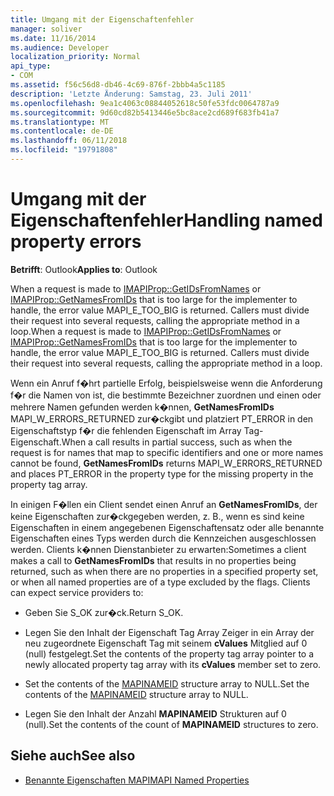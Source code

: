 ```yaml
---
title: Umgang mit der Eigenschaftenfehler
manager: soliver
ms.date: 11/16/2014
ms.audience: Developer
localization_priority: Normal
api_type:
- COM
ms.assetid: f56c56d8-db46-4c69-876f-2bbb4a5c1185
description: 'Letzte Änderung: Samstag, 23. Juli 2011'
ms.openlocfilehash: 9ea1c4063c08844052618c50fe53fdc0064787a9
ms.sourcegitcommit: 9d60cd82b5413446e5bc8ace2cd689f683fb41a7
ms.translationtype: MT
ms.contentlocale: de-DE
ms.lasthandoff: 06/11/2018
ms.locfileid: "19791808"
---
```

# <a name="handling-named-property-errors"></a><span data-ttu-id="edd11-103">Umgang mit der Eigenschaftenfehler</span><span class="sxs-lookup"><span data-stu-id="edd11-103">Handling named property errors</span></span>
  
<span data-ttu-id="edd11-104">**Betrifft**: Outlook</span><span class="sxs-lookup"><span data-stu-id="edd11-104">**Applies to**: Outlook</span></span> 
  
<span data-ttu-id="edd11-p101">When a request is made to [IMAPIProp::GetIDsFromNames](imapiprop-getidsfromnames.md) or [IMAPIProp::GetNamesFromIDs](imapiprop-getnamesfromids.md) that is too large for the implementer to handle, the error value MAPI_E_TOO_BIG is returned. Callers must divide their request into several requests, calling the appropriate method in a loop.</span><span class="sxs-lookup"><span data-stu-id="edd11-p101">When a request is made to [IMAPIProp::GetIDsFromNames](imapiprop-getidsfromnames.md) or [IMAPIProp::GetNamesFromIDs](imapiprop-getnamesfromids.md) that is too large for the implementer to handle, the error value MAPI_E_TOO_BIG is returned. Callers must divide their request into several requests, calling the appropriate method in a loop.</span></span> 
  
<span data-ttu-id="edd11-107">Wenn ein Anruf f�hrt partielle Erfolg, beispielsweise wenn die Anforderung f�r die Namen von ist, die bestimmte Bezeichner zuordnen und einen oder mehrere Namen gefunden werden k�nnen, **GetNamesFromIDs** MAPI_W_ERRORS_RETURNED zur�ckgibt und platziert PT_ERROR in den Eigenschaftstyp f�r die fehlenden Eigenschaft im Array Tag-Eigenschaft.</span><span class="sxs-lookup"><span data-stu-id="edd11-107">When a call results in partial success, such as when the request is for names that map to specific identifiers and one or more names cannot be found, **GetNamesFromIDs** returns MAPI_W_ERRORS_RETURNED and places PT_ERROR in the property type for the missing property in the property tag array.</span></span> 
  
<span data-ttu-id="edd11-p102">In einigen F�llen ein Client sendet einen Anruf an **GetNamesFromIDs**, der keine Eigenschaften zur�ckgegeben werden, z. B., wenn es sind keine Eigenschaften in einem angegebenen Eigenschaftensatz oder alle benannte Eigenschaften eines Typs werden durch die Kennzeichen ausgeschlossen werden. Clients k�nnen Dienstanbieter zu erwarten:</span><span class="sxs-lookup"><span data-stu-id="edd11-p102">Sometimes a client makes a call to **GetNamesFromIDs** that results in no properties being returned, such as when there are no properties in a specified property set, or when all named properties are of a type excluded by the flags. Clients can expect service providers to:</span></span> 
  
- <span data-ttu-id="edd11-110">Geben Sie S_OK zur�ck.</span><span class="sxs-lookup"><span data-stu-id="edd11-110">Return S_OK.</span></span>
    
- <span data-ttu-id="edd11-111">Legen Sie den Inhalt der Eigenschaft Tag Array Zeiger in ein Array der neu zugeordnete Eigenschaft Tag mit seinem **cValues** Mitglied auf 0 (null) festgelegt.</span><span class="sxs-lookup"><span data-stu-id="edd11-111">Set the contents of the property tag array pointer to a newly allocated property tag array with its **cValues** member set to zero.</span></span> 
    
- <span data-ttu-id="edd11-112">Set the contents of the [MAPINAMEID](mapinameid.md) structure array to NULL.</span><span class="sxs-lookup"><span data-stu-id="edd11-112">Set the contents of the [MAPINAMEID](mapinameid.md) structure array to NULL.</span></span> 
    
- <span data-ttu-id="edd11-113">Legen Sie den Inhalt der Anzahl **MAPINAMEID** Strukturen auf 0 (null).</span><span class="sxs-lookup"><span data-stu-id="edd11-113">Set the contents of the count of **MAPINAMEID** structures to zero.</span></span> 
    
## <a name="see-also"></a><span data-ttu-id="edd11-114">Siehe auch</span><span class="sxs-lookup"><span data-stu-id="edd11-114">See also</span></span>

- [<span data-ttu-id="edd11-115">Benannte Eigenschaften MAPI</span><span class="sxs-lookup"><span data-stu-id="edd11-115">MAPI Named Properties</span></span>](mapi-named-properties.md)

